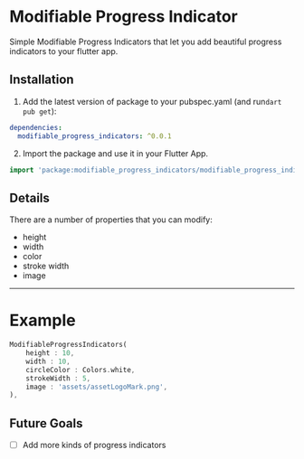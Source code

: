 # Modifiable Progress Indicator

Simple Modifiable Progress Indicators that let you add beautiful progress indicators to your flutter app.

## Installation

1. Add the latest version of package to your pubspec.yaml (and run`dart pub get`):

```yaml
dependencies:
  modifiable_progress_indicators: ^0.0.1
```

2. Import the package and use it in your Flutter App.

```dart
import 'package:modifiable_progress_indicators/modifiable_progress_indicators.dart';
```

## Details

There are a number of properties that you can modify:

- height
- width
- color
- stroke width
- image

<hr>

# Example

```dart
ModifiableProgressIndicators(
    height : 10,
    width : 10,
    circleColor : Colors.white,
    strokeWidth : 5,
    image : 'assets/assetLogoMark.png',
),
```

## Future Goals

- [ ] Add more kinds of progress indicators

